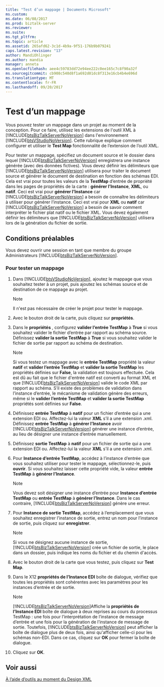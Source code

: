 ```yaml
---
title: "Test d’un mappage | Documents Microsoft"
ms.custom: 
ms.date: 06/08/2017
ms.prod: biztalk-server
ms.reviewer: 
ms.suite: 
ms.tgt_pltfrm: 
ms.topic: article
ms.assetid: 265afd62-3c1d-4b9a-9f51-176b9b079241
caps.latest.revision: "13"
author: MandiOhlinger
ms.author: mandia
manager: anneta
ms.openlocfilehash: aee4c59783dd72e94ee222c0ee165c7c8f90a32f
ms.sourcegitcommit: cb908c540d8f1a692d01dc8f313e16cb4b4e696d
ms.translationtype: MT
ms.contentlocale: fr-FR
ms.lasthandoff: 09/20/2017
---
```

# <a name="testing-a-map"></a>Test d’un mappage
Vous pouvez tester un mappage dans un projet au moment de la conception. Pour ce faire, utilisez les extensions de l'outil XML à [!INCLUDE[btsBizTalkServerNoVersion](../includes/btsbiztalkservernoversion-md.md)] dans l'environnement [!INCLUDE[btsVStudioNoVersion](../includes/btsvstudionoversion-md.md)]. Cette rubrique explique comment configurer et utiliser le **Test Map** fonctionnalité de l’extension de l’outil XML.  
  
 Pour tester un mappage, spécifiez un document source et le dossier dans lequel [!INCLUDE[btsBizTalkServerNoVersion](../includes/btsbiztalkservernoversion-md.md)] enregistrera une instance générée (avec des données fictives). Vous devez définir les délimiteurs que [!INCLUDE[btsBizTalkServerNoVersion](../includes/btsbiztalkservernoversion-md.md)] utilisera pour traiter le document source et générer le document de destination en fonction des schémas EDI. Cela est vrai pour toutes les valeurs de la **TestMap** d’entrée de propriété dans les pages de propriétés de la carte : **générer l’Instance**, **XML**, ou **natif**. Ceci est vrai pour **générer l’Instance** car [!INCLUDE[btsBizTalkServerNoVersion](../includes/btsbiztalkservernoversion-md.md)] a besoin de connaître les délimiteurs à utiliser pour générer l’instance. Ceci est vrai pour **XML** ou **natif** car [!INCLUDE[btsBizTalkServerNoVersion](../includes/btsbiztalkservernoversion-md.md)] a besoin de savoir comment interpréter le fichier plat natif ou le fichier XML. Vous devez également définir les délimiteurs que [!INCLUDE[btsBizTalkServerNoVersion](../includes/btsbiztalkservernoversion-md.md)] utilisera lors de la génération du fichier de sortie.  
  
## <a name="prerequisites"></a>Conditions préalables  
 Vous devez ouvrir une session en tant que membre du groupe Administrateurs [!INCLUDE[btsBizTalkServerNoVersion](../includes/btsbiztalkservernoversion-md.md)].  
  
### <a name="to-test-a-map"></a>Pour tester un mappage  
  
1.  Dans [!INCLUDE[btsVStudioNoVersion](../includes/btsvstudionoversion-md.md)], ajoutez le mappage que vous souhaitez tester à un projet, puis ajoutez les schémas source et de destination de ce mappage au projet.  
  
    > [!NOTE]
    >  Il n'est pas nécessaire de créer le projet pour tester le mappage.  
  
2.  Avec le bouton droit de la carte, puis cliquez sur **propriétés**.  
  
3.  Dans le **propriétés** , configurez **valider l’entrée TestMap** à **True** si vous souhaitez valider le fichier d’entrée par rapport au schéma source. Définissez **valider la sortie TestMap** à **True** si vous souhaitez valider le fichier de sortie par rapport au schéma de destination.  
  
    > [!NOTE]
    >  Si vous testez un mappage avec le **entrée TestMap** propriété la valeur **natif** et **valider l’entrée TestMap** et **valider la sortie TestMap** les propriétés définies sur **False**, la validation est toujours effectuée. Cela est dû au fait que le fichier d'entrée natif est converti au format XML et que [!INCLUDE[btsBizTalkServerNoVersion](../includes/btsbiztalkservernoversion-md.md)] valide le code XML par rapport au schéma. S’il existe des problèmes de validation dans l’instance d’entrée, le mécanisme de validation génère des erreurs, même si le **valider l’entrée TestMap** et **valider la sortie TestMap** propriétés sont définies sur **False**.  
  
4.  Définissez **entrée TestMap** à **natif** pour un fichier d’entrée qui a une extension EDI ou. Affectez-lui la valeur **XML** s’il a une extension .xml. Définissez **entrée TestMap** à **générer l’Instance** avoir [!INCLUDE[btsBizTalkServerNoVersion](../includes/btsbiztalkservernoversion-md.md)] générer une instance d’entrée, au lieu de désigner une instance d’entrée manuellement.  
  
5.  Définissez **sortie TestMap** à **natif** pour un fichier de sortie qui a une extension EDI ou. Affectez-lui la valeur **XML** s’il a une extension .xml.  
  
6.  Pour **Instance d’entrée TestMap**, accédez à l’instance d’entrée que vous souhaitez utiliser pour tester le mappage, sélectionnez-le, puis **ouvrir**. Si vous souhaitez laisser cette propriété vide, la valeur **entrée TestMap** à **générer l’Instance**.  
  
    > [!NOTE]
    >  Vous devez soit désigner une instance d’entrée pour **Instance d’entrée TestMap** ou **entrée TestMap** à **générer l’Instance**. Dans le cas contraire, [!INCLUDE[btsBizTalkServerNoVersion](../includes/btsbiztalkservernoversion-md.md)] génère une erreur.  
  
7.  Pour **Instance de sortie TestMap**, accédez à l’emplacement que vous souhaitez enregistrer l’instance de sortie, entrez un nom pour l’instance de sortie, puis cliquez sur **enregistrer**.  
  
    > [!NOTE]
    >  Si vous ne désignez aucune instance de sortie, [!INCLUDE[btsBizTalkServerNoVersion](../includes/btsbiztalkservernoversion-md.md)] crée un fichier de sortie, le place dans un dossier, puis indique les noms du fichier et du chemin d'accès.  
  
8.  Avec le bouton droit de la carte que vous testez, puis cliquez sur **Test Map**.  
  
9. Dans le X12 **propriétés de l’Instance EDI** boîte de dialogue, vérifiez que toutes les propriétés sont cohérentes avec les paramètres pour les instances d’entrée et de sortie.  
  
    > [!NOTE]
    >  [!INCLUDE[btsBizTalkServerNoVersion](../includes/btsbiztalkservernoversion-md.md)]Affiche la **propriétés de l’Instance EDI** boîte de dialogue à deux reprises au cours du processus TestMap : une fois pour l’interprétation de l’instance de message d’entrée et une fois pour la génération de l’instance de message de sortie. Toutefois, [!INCLUDE[btsBizTalkServerNoVersion](../includes/btsbiztalkservernoversion-md.md)] peut afficher la boîte de dialogue plus de deux fois, ainsi qu'afficher celle-ci pour les schémas non-EDI. Dans ce cas, cliquez sur **OK** pour fermer la boîte de dialogue.  
  
10. Cliquez sur **OK**.  
  
## <a name="see-also"></a>Voir aussi  
 [À l’aide d’outils au moment du Design XML](../core/using-design-time-xml-tools.md)